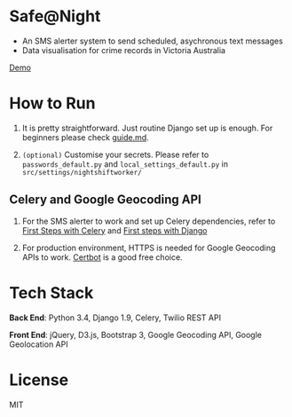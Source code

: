 # Safe@Night 
* An SMS alerter system to send scheduled, asychronous text messages
* Data visualisation for crime records in Victoria Australia

[Demo](https://www.safeatnight.cf)

# How to Run
1. It is pretty straightforward. Just routine Django set up is enough. For beginners please check [guide.md](./guide.md).

2. `(optional)` Customise your secrets. Please refer to `passwords_default.py` and `local_settings_default.py` in `src/settings/nightshiftworker/`

## Celery and Google Geocoding API
1. For the SMS alerter to work and set up Celery dependencies, refer to [First Steps with Celery](http://docs.celeryproject.org/en/latest/getting-started/first-steps-with-celery.html#first-steps) and [First steps with Django](http://docs.celeryproject.org/en/latest/django/first-steps-with-django.html)

2. For production environment, HTTPS is needed for Google Geocoding APIs to work. [Certbot](https://certbot.eff.org/) is a good free choice.

# Tech Stack
**Back End**: Python 3.4, Django 1.9, Celery, Twilio REST API

**Front End**: jQuery, D3.js, Bootstrap 3, Google Geocoding API, Google Geolocation API

# License
MIT